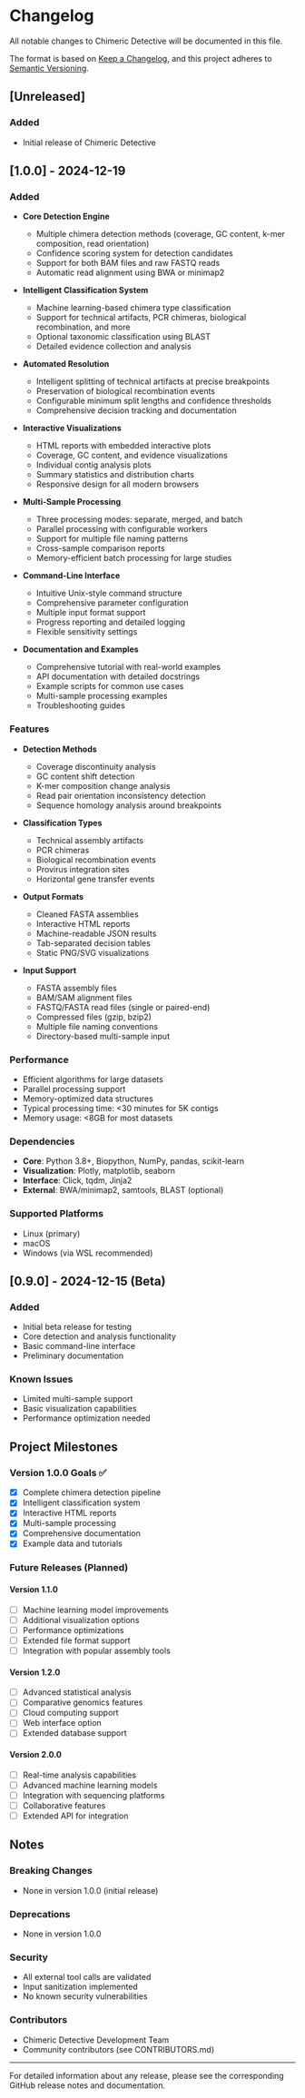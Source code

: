 # Changelog

All notable changes to Chimeric Detective will be documented in this file.

The format is based on [Keep a Changelog](https://keepachangelog.com/en/1.0.0/),
and this project adheres to [Semantic Versioning](https://semver.org/spec/v2.0.0.html).

## [Unreleased]

### Added
- Initial release of Chimeric Detective

## [1.0.0] - 2024-12-19

### Added
- **Core Detection Engine**
  - Multiple chimera detection methods (coverage, GC content, k-mer composition, read orientation)
  - Confidence scoring system for detection candidates
  - Support for both BAM files and raw FASTQ reads
  - Automatic read alignment using BWA or minimap2

- **Intelligent Classification System**
  - Machine learning-based chimera type classification
  - Support for technical artifacts, PCR chimeras, biological recombination, and more
  - Optional taxonomic classification using BLAST
  - Detailed evidence collection and analysis

- **Automated Resolution**
  - Intelligent splitting of technical artifacts at precise breakpoints
  - Preservation of biological recombination events
  - Configurable minimum split lengths and confidence thresholds
  - Comprehensive decision tracking and documentation

- **Interactive Visualizations**
  - HTML reports with embedded interactive plots
  - Coverage, GC content, and evidence visualizations
  - Individual contig analysis plots
  - Summary statistics and distribution charts
  - Responsive design for all modern browsers

- **Multi-Sample Processing**
  - Three processing modes: separate, merged, and batch
  - Parallel processing with configurable workers
  - Support for multiple file naming patterns
  - Cross-sample comparison reports
  - Memory-efficient batch processing for large studies

- **Command-Line Interface**
  - Intuitive Unix-style command structure
  - Comprehensive parameter configuration
  - Multiple input format support
  - Progress reporting and detailed logging
  - Flexible sensitivity settings

- **Documentation and Examples**
  - Comprehensive tutorial with real-world examples
  - API documentation with detailed docstrings
  - Example scripts for common use cases
  - Multi-sample processing examples
  - Troubleshooting guides

### Features
- **Detection Methods**
  - Coverage discontinuity analysis
  - GC content shift detection
  - K-mer composition change analysis
  - Read pair orientation inconsistency detection
  - Sequence homology analysis around breakpoints

- **Classification Types**
  - Technical assembly artifacts
  - PCR chimeras
  - Biological recombination events
  - Provirus integration sites
  - Horizontal gene transfer events

- **Output Formats**
  - Cleaned FASTA assemblies
  - Interactive HTML reports
  - Machine-readable JSON results
  - Tab-separated decision tables
  - Static PNG/SVG visualizations

- **Input Support**
  - FASTA assembly files
  - BAM/SAM alignment files
  - FASTQ/FASTA read files (single or paired-end)
  - Compressed files (gzip, bzip2)
  - Multiple file naming conventions
  - Directory-based multi-sample input

### Performance
- Efficient algorithms for large datasets
- Parallel processing support
- Memory-optimized data structures
- Typical processing time: <30 minutes for 5K contigs
- Memory usage: <8GB for most datasets

### Dependencies
- **Core**: Python 3.8+, Biopython, NumPy, pandas, scikit-learn
- **Visualization**: Plotly, matplotlib, seaborn
- **Interface**: Click, tqdm, Jinja2
- **External**: BWA/minimap2, samtools, BLAST (optional)

### Supported Platforms
- Linux (primary)
- macOS
- Windows (via WSL recommended)

## [0.9.0] - 2024-12-15 (Beta)

### Added
- Initial beta release for testing
- Core detection and analysis functionality
- Basic command-line interface
- Preliminary documentation

### Known Issues
- Limited multi-sample support
- Basic visualization capabilities
- Performance optimization needed

## Project Milestones

### Version 1.0.0 Goals ✅
- [x] Complete chimera detection pipeline
- [x] Intelligent classification system
- [x] Interactive HTML reports
- [x] Multi-sample processing
- [x] Comprehensive documentation
- [x] Example data and tutorials

### Future Releases (Planned)

#### Version 1.1.0
- [ ] Machine learning model improvements
- [ ] Additional visualization options
- [ ] Performance optimizations
- [ ] Extended file format support
- [ ] Integration with popular assembly tools

#### Version 1.2.0
- [ ] Advanced statistical analysis
- [ ] Comparative genomics features
- [ ] Cloud computing support
- [ ] Web interface option
- [ ] Extended database support

#### Version 2.0.0
- [ ] Real-time analysis capabilities
- [ ] Advanced machine learning models
- [ ] Integration with sequencing platforms
- [ ] Collaborative features
- [ ] Extended API for integration

## Notes

### Breaking Changes
- None in version 1.0.0 (initial release)

### Deprecations
- None in version 1.0.0

### Security
- All external tool calls are validated
- Input sanitization implemented
- No known security vulnerabilities

### Contributors
- Chimeric Detective Development Team
- Community contributors (see CONTRIBUTORS.md)

---

For detailed information about any release, please see the corresponding GitHub release notes and documentation.